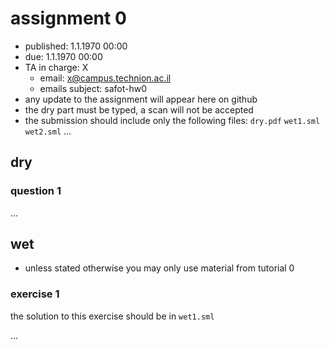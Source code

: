 # assignment 0

* published: 1.1.1970 00:00
* due: 1.1.1970 00:00
* TA in charge: X
  * email: x@campus.technion.ac.il
  * emails subject: safot-hw0
* any update to the assignment will appear here on github
* the dry part must be typed, a scan will not be accepted
* the submission should include only the following files: `dry.pdf` `wet1.sml` `wet2.sml` ...

## dry

### question 1

...

## wet

* unless stated otherwise you may only use material from tutorial 0

### exercise 1

the solution to this exercise should be in `wet1.sml`

...